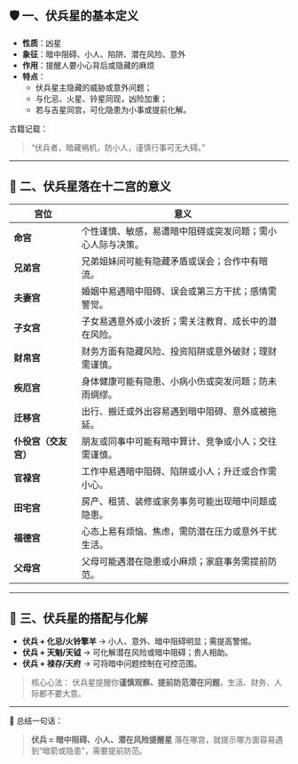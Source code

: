## 🛡️ 一、伏兵星的基本定义

- **性质**：凶星
- **象征**：暗中阻碍、小人、陷阱、潜在风险、意外
- **作用**：提醒人要小心背后或隐藏的麻烦
- **特点**：
  - 伏兵星主隐藏的威胁或意外问题；
  - 与化忌、火星、铃星同现，凶险加重；
  - 若与吉星同宫，可化隐患为小事或提前化解。

古籍记载：

> “伏兵者，暗藏祸机，防小人，谨慎行事可无大碍。”

------

## 🧩 二、伏兵星落在十二宫的意义

| 宫位                 | 意义                                                       |
| -------------------- | ---------------------------------------------------------- |
| **命宫**             | 个性谨慎、敏感，易遭暗中阻碍或突发问题；需小心人际与决策。 |
| **兄弟宫**           | 兄弟姐妹间可能有隐藏矛盾或误会；合作中有暗流。             |
| **夫妻宫**           | 婚姻中易遇暗中阻碍、误会或第三方干扰；感情需警觉。         |
| **子女宫**           | 子女易遇意外或小波折；需关注教育、成长中的潜在风险。       |
| **财帛宫**           | 财务方面有隐藏风险、投资陷阱或意外破财；理财需谨慎。       |
| **疾厄宫**           | 身体健康可能有隐患、小病小伤或突发问题；防未雨绸缪。       |
| **迁移宫**           | 出行、搬迁或外出容易遇到暗中阻碍、意外或被拖延。           |
| **仆役宫（交友宫）** | 朋友或同事中可能有暗中算计、竞争或小人；交往需谨慎。       |
| **官禄宫**           | 工作中易遇暗中阻碍、陷阱或小人；升迁或合作需小心。         |
| **田宅宫**           | 房产、租赁、装修或家务事务可能出现暗中问题或隐患。         |
| **福德宫**           | 心态上易有烦恼、焦虑，需防潜在压力或意外干扰生活。         |
| **父母宫**           | 父母可能遇潜在隐患或小麻烦；家庭事务需提前防范。           |

------

## 🔮 三、伏兵星的搭配与化解

- **伏兵 + 化忌/火铃擎羊** → 小人、意外、暗中阻碍明显；需提高警惕。
- **伏兵 + 天魁/天钺** → 可化解潜在风险或暗中阻碍；贵人相助。
- **伏兵 + 禄存/天府** → 可将暗中问题控制在可控范围。

> 核心心法：
>  伏兵星提醒你**谨慎观察、提前防范潜在问题**，生活、财务、人际都不要大意。

------

📘 总结一句话：

> **伏兵 = 暗中阻碍、小人、潜在风险提醒星**
>  落在哪宫，就提示哪方面容易遇到“暗箭或隐患”，需要提前防范。